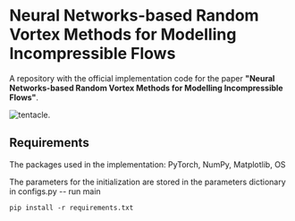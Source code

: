 # Neural Networks-based Random Vortex Methods for Modelling Incompressible Flows

A repository with the official implementation code for the paper **"Neural Networks-based Random Vortex Methods for Modelling Incompressible Flows"**. 

![ tentacle.](https://github.com/VladislavCherepanov/Neural-Random-Vortex-Methods/edit/main/assets/NRV_algo_flowchart.png)

## Requirements

The packages used in the implementation: PyTorch, NumPy, Matplotlib, OS

The parameters for the initialization are stored in the parameters dictionary in configs.py -- run main
```
pip install -r requirements.txt
```

